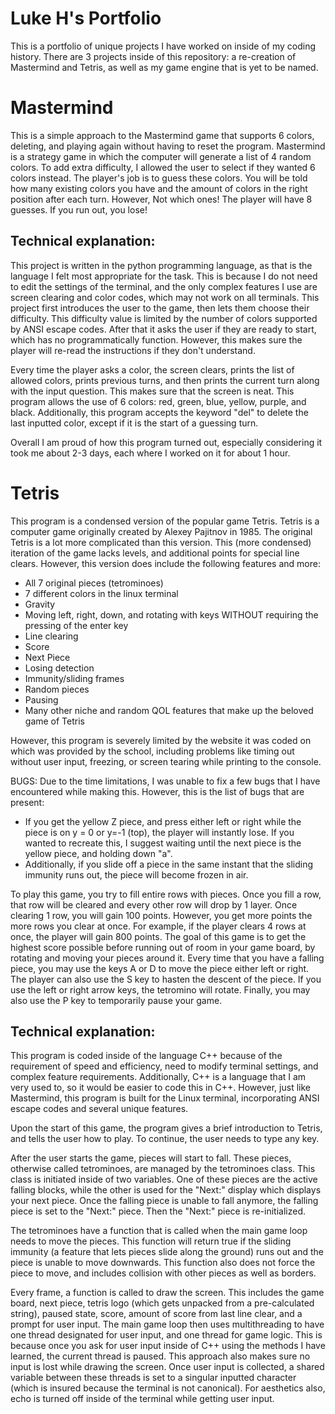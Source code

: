 # Luke H's Portfolio

This is a portfolio of unique projects I have worked on inside of my coding history. There are 3 projects inside of this repository: a re-creation of Mastermind and Tetris, as well as my game engine that is yet to be named. 


# Mastermind


This is a simple approach to the Mastermind game that supports 6 colors, deleting, and playing again without having to reset the program. Mastermind is a strategy game in which the computer will generate a list of 4 random colors. To add extra difficulty, I allowed the user to select if they wanted 6 colors instead. The player's job is to guess these colors. You will be told how many existing colors you have and the amount of colors in the right position after each turn. However, Not which ones! The player will have 8 guesses. If you run out, you lose!

## Technical explanation:

This project is written in the python programming language, as that is the language I felt most appropriate for the task. This is because I do not need to edit the settings of the terminal, and the only complex features I use are screen clearing and color codes, which may not work on all terminals. This project first introduces the user to the game, then lets them choose their difficulty. This difficulty value is limited by the number of colors supported by ANSI escape codes. After that it asks the user if they are ready to start, which has no programmatically function. However, this makes sure the player will re-read the instructions if they don't understand.

Every time the player asks a color, the screen clears, prints the list of allowed colors, prints previous turns, and then prints the current turn along with the input question. This makes sure that the screen is neat. This program allows the use of 6 colors: red, green, blue, yellow, purple, and black. Additionally, this program accepts the keyword "del" to delete the last inputted color, except if it is the start of a guessing turn. 

Overall I am proud of how this program turned out, especially considering it took me about 2-3 days, each where I worked on it for about 1 hour. 


# Tetris


This program is a condensed version of the popular game Tetris. Tetris is a computer game originally created by Alexey Pajitnov in 1985. The original Tetris is a lot more complicated than this version. This (more condensed) iteration of the game lacks levels, and additional points for special line clears. However, this version does include the following features and more:

- All 7 original pieces (tetrominoes)
- 7 different colors in the linux terminal
- Gravity
- Moving left, right, down, and rotating with keys WITHOUT requiring the pressing of the enter key
- Line clearing
- Score
- Next Piece
- Losing detection
- Immunity/sliding frames
- Random pieces
- Pausing
- Many other niche and random QOL features that make up the beloved game of Tetris

However, this program is severely limited by the website it was coded on which was provided by the school, including problems like timing out without user input, freezing, or screen tearing while printing to the console.

BUGS:
Due to the time limitations, I was unable to fix a few bugs that I have encountered while making this. However, this is the list of bugs that are present:

- If you get the yellow Z piece, and press either left or right while the piece is on y = 0 or y=-1 (top), the player will instantly lose. If you wanted to recreate this, I suggest waiting until the next piece is the yellow piece, and holding down "a".
- Additionally, if you slide off a piece in the same instant that the sliding immunity runs out, the piece will become frozen in air.

To play this game, you try to fill entire rows with pieces. Once you fill a row, that row will be cleared and every other row will drop by 1 layer. Once clearing 1 row, you will gain 100 points. However, you get more points the more rows you clear at once. For example, if the player clears 4 rows at once, the player will gain 800 points. The goal of this game is to get the highest score possible before running out of room in your game board, by rotating and moving your pieces around it. Every time that you have a falling piece, you may use the keys A or D to move the piece either left or right. The player can also use the S key to hasten the descent of the piece. If you use the left or right arrow keys, the tetromino will rotate. Finally, you may also use the P key to temporarily pause your game.


## Technical explanation:

This program is coded inside of the language C++ because of the requirement of speed and efficiency, need to modify terminal settings, and complex feature requirements. Additionally, C++ is a language that I am very used to, so it would be easier to code this in C++. However, just like Mastermind, this program is built for the Linux terminal, incorporating ANSI escape codes and several unique features.

Upon the start of this game, the program gives a brief introduction to Tetris, and tells the user how to play. To continue, the user needs to type any key.

After the user starts the game, pieces will start to fall. These pieces, otherwise called tetrominoes, are managed by the tetrominoes class. This class is initiated inside of two variables. One of these pieces are the active falling blocks, while the other is used for the "Next:" display which displays your next piece. Once the falling piece is unable to fall anymore, the falling piece is set to the "Next:" piece. Then the "Next:" piece is re-initialized. 

The tetrominoes have a function that is called when the main game loop needs to move the pieces. This function will return true if the sliding immunity (a feature that lets pieces slide along the ground) runs out and the piece is unable to move downwards. This function also does not force the piece to move, and includes collision with other pieces as well as borders.

Every frame, a function is called to draw the screen. This includes the game board, next piece, tetris logo (which gets unpacked from a pre-calculated string), paused state, score, amount of score from last line clear, and a prompt for user input. The main game loop then uses multithreading to have one thread designated for user input, and one thread for game logic. This is because once you ask for user input inside of C++ using the methods I have learned, the current thread is paused. This approach also makes sure no input is lost while drawing the screen. Once user input is collected, a shared variable between these threads is set to a singular inputted character (which is insured because the terminal is not canonical). For aesthetics also, echo is turned off inside of the terminal while getting user input.





